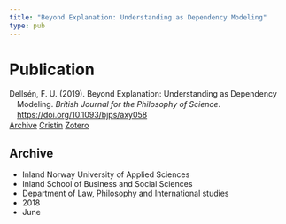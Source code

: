 ```yaml
---
title: "Beyond Explanation: Understanding as Dependency Modeling"
type: pub
---
```

<h1>Publication</h1>
<article id="csl-bib-container-M3X9GLKZ" class="csl-bib-container">
  <div class="csl-bib-body" style="line-height: 1.35; padding-left: 1em; text-indent:-1em;">
  <div class="csl-entry">Dells&#xE9;n, F. U. (2019). Beyond Explanation: Understanding as Dependency Modeling. <i>British Journal for the Philosophy of Science</i>. <a href="https://doi.org/10.1093/bjps/axy058">https://doi.org/10.1093/bjps/axy058</a></div>
</div>
  <div class="csl-bib-buttons">
    <a href="#taxonomy-article-M3X9GLKZ" class="csl-bib-button">Archive</a>
    <a href="https://app.cristin.no/results/show.jsf?id=1593923" alt="Cristin URL" class="csl-bib-button">Cristin</a>
    <a href="http://zotero.org/groups/5022929/items/M3X9GLKZ" alt="Zotero URL" class="csl-bib-button">Zotero</a>
  </div>
  <div id="csl-bib-meta-container-M3X9GLKZ"></div>
</article>
<div id="csl-bib-meta-M3X9GLKZ" class="csl-bib-meta">
  <article id="taxonomy-article-M3X9GLKZ" class="taxonomy-article">
    <h1>Archive</h1>
    <ul>
      <li>Inland Norway University of Applied Sciences</li>
      <li>Inland School of Business and Social Sciences</li>
      <li>Department of Law, Philosophy and International studies</li>
      <li>2018</li>
      <li>June</li>
    </ul>
  </article>
</div>
